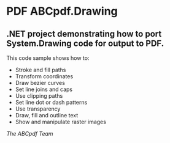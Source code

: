 <h1>PDF ABCpdf.Drawing</h1>
<h2>.NET project demonstrating how to port System.Drawing code for output to PDF.</h2>
<p>This code sample shows how to:</p>
<ul>
<li>Stroke and fill paths</li>
<li>Transform coordinates</li>
<li>Draw bezier curves</li>
<li>Set line joins and caps</li>
<li>Use clipping paths</li>
<li>Set line dot or dash patterns</li>
<li>Use transparency</li>
<li>Draw, fill and outline text</li>
<li>Show and manipulate raster images</li>
</ul>
<p><em>The ABCpdf Team</em></p>
